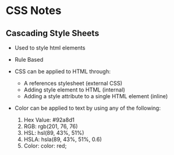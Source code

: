 # CSS Notes

## Cascading Style Sheets

- Used to style html elements
- Rule Based
- CSS can be applied to HTML through:

  - A references stylesheet (external CSS)
  - Adding style element to HTML (internal)
  - Adding a style attribute to a single HTML element (inline)

- Color can be applied to text by using any of the following:

    1. Hex Value: #92a8d1
    2. RGB: rgb(201, 76, 76)
    3. HSL: hsl(89, 43%, 51%) 
    4. HSLA: hsla(89, 43%, 51%, 0.6)
    5. Color: color: red;
